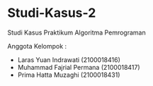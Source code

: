 # Studi-Kasus-2
Studi Kasus Praktikum Algoritma Pemrograman 

Anggota Kelompok :
- Laras Yuan Indrawati (2100018416)
- Muhammad Fajrial Permana (2100018417)
- Prima Hatta Muzaghi (2100018431)

